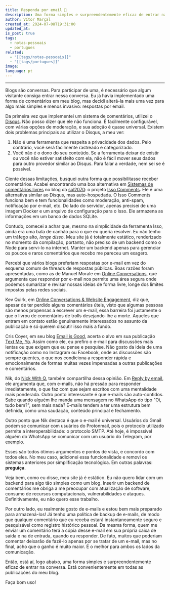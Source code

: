 ```yaml
---
title: Responda por email 📩
description: Uma forma simples e surpreendentemente eficaz de entrar na conversa
author: Vítor Marçal
created_at: 2024-07-08T19:31:00
updated_at: 
is_post: true
tags:
  - notas-pessoais
  - portugues
related:
  - "[[tags/notas-pessoais]]"
  - "[[tags/portugues]]"
image: 
language: pt
---
```

----

Blogs são conversas. Para participar de uma, é necessário que algum visitante consiga entrar nessa conversa. Eu já havia implementado uma forma de comentários em meu blog, mas decidi alterá-la mais uma vez para algo mais simples e menos invasivo: respostas por email.

Da primeira vez que implementei um sistema de comentários, utilizei o [Disqus](https://disqus.com/). Não posso dizer que ele não funciona. É facilmente configurável, com várias opções de moderação, e sua adoção é quase universal. Existem dois problemas principais ao utilizar o Disqus, a meu ver:

1. Não é uma ferramenta que respeita a privacidade dos dados. Pelo contrário, você será facilmente rastreado e categorizado.
2. Você não é o dono do seu conteúdo. Se a ferramenta deixar de existir ou você não estiver satisfeito com ela, não é fácil mover seus dados para outro provedor similar ao Disqus. Para falar a verdade, nem sei se é possível.

Ciente dessas limitações, busquei outra forma que possibilitasse receber comentários. Acabei encontrando uma boa alternativa em [Sistemas de comentários livres](https://sol2070.in/2022/10/Sistemas-de-coment%C3%A1rios-livres) no blog da [sol2070](https://sol2070.in/): o projeto [Isso Comments](https://github.com/isso-comments/isso/). Ele é uma alternativa similar ao Disqus, mas auto-hospedada. O Isso Comments funciona bem e tem funcionalidades como moderação, anti-spam, notificação por e-mail, etc. Do lado do servidor, apenas precisei de uma imagem Docker e um arquivo de configuração para o Isso. Ele armazena as informações em um banco de dados SQLite.

Contudo, comecei a achar que, mesmo na simplicidade da ferramenta Isso, ainda era uma bala de canhão para o que eu queria resolver. Eu não tenho um tráfego alto, _longe disso_. Meu site já é totalmente estático, renderizado no momento da compilação, portanto, não preciso de um backend como o Node para servi-lo na internet. Manter um backend apenas para gerenciar os poucos e raros comentários que recebo me pareceu um exagero.

Percebi que vários blogs preferiam respostas por e-mail em vez do esquema comum de threads de respostas públicas. Boas razões foram apresentadas, como as de Manuel Morale em [Online Conversations](https://manuelmoreale.com/online-conversations), que argumenta que responder por e-mail nos permite uma área segura onde podemos sumarizar e revisar nossas ideias de forma livre, longe dos limites impostos pelas redes sociais.

Kev Quirk, em [Online Conversations & Website Engagement](https://kevquirk.com/blog/online-conversations-website-engagement), diz que, apesar de ter perdido alguns comentários úteis, visto que algumas pessoas são menos propensas a escrever um e-mail, essa barreira foi justamente o que o livrou de comentários de trolls desejando-lhe a morte. Aqueles que entram em contato estão genuinamente interessados no assunto da publicação e só querem discutir isso mais a fundo.

Cris Coyer, em seu blog [Email is Good](https://email-is-good.com/), acerta o alvo em sua publicação [Text Me, Yo](https://email-is-good.com/2023/07/10/text-me-yo/). Assim como ele, eu prefiro o e-mail para discussões mais lentas ou que exigem que eu pense e pesquise. Não gosto da ideia de uma notificação como no Instagram ou Facebook, onde as discussões são sempre quentes, o que nos condiciona a responder rápida e emocionalmente de formas muitas vezes impensadas a outras publicações e comentários.

Nik, do [Nick With Q](https://niqwithq.com), também compartilha dessa opinião. Em [Reply by email](https://niqwithq.com/posts/reply-by-email), ele argumenta que, com e-mails, não há pressão para responder imediatamente, o que faz com que sejam escritos com uma mentalidade mais ponderada. Outro ponto interessante é que e-mails são auto-contidos. Sabe quando alguém lhe manda uma mensagem no WhatsApp do tipo "Oi, tudo bem?", sem mais nada? E-mails tendem a ter uma estrutura bem definida, como uma saudação, conteúdo principal e fechamento.

Outro ponto que Nik destaca é que o e-mail é universal. Usuários do Gmail podem se comunicar com usuários do Protonmail, pois o protocolo utilizado permite a interoperabilidade: o protocolo SMTP. Até hoje, é impossível alguém do WhatsApp se comunicar com um usuário do Telegram, por exemplo.

Esses são todos ótimos argumentos e pontos de vista, e concordo com todos eles. No meu caso, adicionei essa funcionalidade e removi os sistemas anteriores por simplificação tecnológica. Em outras palavras: **preguiça**.

Veja bem, como eu disse, meu site já é estático. Eu não quero lidar com um backend para algo tão simples como um blog. Inserir um backend de comentários me obriga a me preocupar com atualização de software, consumo de recursos computacionais, vulnerabilidades e ataques. Definitivamente, eu não quero esse trabalho.

Por outro lado, eu realmente gosto de e-mails e estou bem mais preparado para armazená-los! Já tenho uma política de backup de e-mails, de modo que qualquer comentário que eu receba estará instantaneamente seguro e pesquisável como registro histórico pessoal. Da mesma forma, quem me enviar um comentário terá a cópia desse e-mail em sua própria caixa de saída e na de entrada, quando eu responder. De fato, muitos que poderiam comentar deixarão de fazê-lo apenas por se tratar de um e-mail, mas no final, acho que o ganho é muito maior. É o melhor para ambos os lados da comunicação.

Então, está aí, logo abaixo, uma forma simples e surpreendentemente eficaz de entrar na conversa. Está convenientemente em todas as publicações do meu blog.

Faça bom uso!